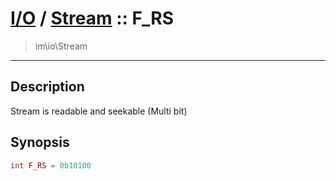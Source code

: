 # [I/O](io.md) / [Stream](io-Stream.md) :: F_RS
 > im\io\Stream
____

## Description
Stream is readable and seekable (Multi bit)

## Synopsis
```php
int F_RS = 0b10100
```
